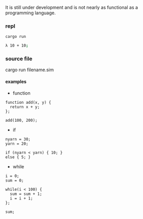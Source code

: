 It is still under development and is not nearly as functional as a programming language.

### repl
```
cargo run
```
```sh
λ 10 + 10;
```
### source file
cargo run filename.sim


#### examples
- function
```
function add(x, y) {
  return x + y;
};

add(100, 200);
```

- if
```
nyarn = 30;
yarn = 20;

if (nyarn < yarn) { 10; }
else { 5; }
```

- while
```
i = 0;
sum = 0;

while(i < 100) {
  sum = sum + 1;
  i = i + 1;
};

sum;
```
